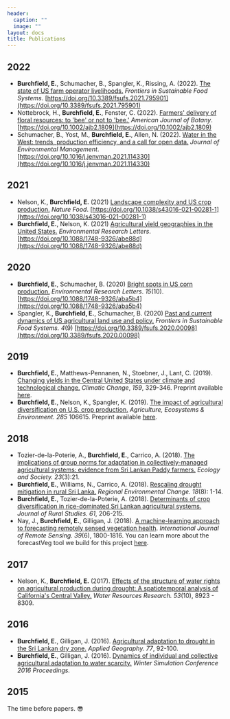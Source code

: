 ```yaml
---
header:
  caption: ""
  image: ""
layout: docs
title: Publications
---
```


## 2022

* **Burchfield, E.**, Schumacher, B., Spangler, K., Rissing, A. (2022). [The state of US farm operator livelihoods.](https://www.frontiersin.org/articles/10.3389/fsufs.2021.795901/full?&utm_source=Email_to_authors_&utm_medium=Email&utm_content=T1_11.5e1_author&utm_campaign=Email_publication&field=&journalName=Frontiers_in_Sustainable_Food_Systems&id=795901) _Frontiers in Sustainable Food Systems_. [https://doi.org/10.3389/fsufs.2021.795901](https://doi.org/10.3389/fsufs.2021.795901)
* Nottebrock, H., **Burchfield, E.**, Fenster, C. (2022). [Farmers' delivery of floral resources: to 'bee' or not to 'bee.'](https://bsapubs.onlinelibrary.wiley.com/doi/full/10.1002/ajb2.1809) _American Journal of Botany_. [https://doi.org/10.1002/ajb2.1809](https://doi.org/10.1002/ajb2.1809)
* Schumacher, B., Yost, M., **Burchfield, E.**, Allen, N. (2022). [Water in the West: trends, production efficiency, and a call for open data.](https://www.sciencedirect.com/science/article/pii/S0301479721023926) _Journal of Environmental Management_. [https://doi.org/10.1016/j.jenvman.2021.114330](https://doi.org/10.1016/j.jenvman.2021.114330)
	
## 2021

* Nelson, K., **Burchfield, E.** (2021) [Landscape complexity and US crop production.](/publication/2021_NF) _Nature Food_. 
[https://doi.org/10.1038/s43016-021-00281-1](https://doi.org/10.1038/s43016-021-00281-1)
* **Burchfield, E.**, Nelson, K. (2021) [Agricultural yield geographies in the United States.](/publication/2021_GA) _Environmental Research Letters_. [https://doi.org/10.1088/1748-9326/abe88d](https://doi.org/10.1088/1748-9326/abe88d)

## 2020

* **Burchfield, E.**, Schumacher, B. (2020) [Bright spots in US corn production.](/publication/2020_BS) _Environmental Research Letters_. _15_(10). [https://doi.org/10.1088/1748-9326/aba5b4](https://doi.org/10.1088/1748-9326/aba5b4)
* Spangler, K., **Burchfield, E.**, Schumacher, B. (2020) [Past and current dynamics of US agricultural land use and policy.](/publication/2020_FS) _Frontiers in Sustainable Food Systems._ _4_(9) [https://doi.org/10.3389/fsufs.2020.00098](https://doi.org/10.3389/fsufs.2020.00098)

## 2019

* **Burchfield, E.**, Matthews-Pennanen, N., Stoebner, J., Lant, C. (2019).  [Changing yields in the Central United States under climate and technological change.](/publication/2019_CC) _Climatic Change_, _159_, 329-346.  Preprint available [here](/files/Burchfield_FY_preprint.pdf).
* **Burchfield, E.**, Nelson, K., Spangler, K. (2019).  [The impact of agricultural diversification on U.S. crop production.](/publication/2019_AEE) _Agriculture, Ecosystems & Environment._ _285_ 106615. Preprint available [here](/files/Burchfield_SDI_preprint.pdf).  

## 2018

* Tozier-de-la-Poterie, A., **Burchfield, E.**, Carrico, A. (2018). [The implications
 of group norms for adaptation in collectively-managed agricultural systems: evidence from Sri Lankan Paddy farmers.](https://doi.org/10.5751/ES-10175-230321) _Ecology and Society._ _23_(3):21. 
* **Burchfield, E.**, Williams, N., Carrico, A. (2018). [Rescaling drought mitigation in rural Sri Lanka.](https://doi.org/10.1007/s10113-018-1374-y) _Regional Environmental Change._ _18_(8): 1-14. 
* **Burchfield, E.**, Tozier-de-la-Poterie, A. (2018).  [Determinants of crop diversification in rice-dominated Sri Lankan agricultural systems.](https://doi.org/10.1016/j.jrurstud.2018.05.010) _Journal of Rural Studies._ _61_, 206-215. 
* Nay, J., **Burchfield, E.**, Gilligan, J. (2018).  [A machine-learning approach to forecasting remotely sensed vegetation health](https://www.tandfonline.com/doi/full/10.1080/01431161.2017.1410296). _International Journal of Remote Sensing._ _39_(6), 1800-1816.  You can learn more about the forecastVeg tool we build for this project [here](http://johnjnay.com/forecastVeg/).

## 2017

* Nelson, K., **Burchfield, E.** (2017). [Effects of the structure of water rights on agricultural production during drought: A spatiotemporal analysis of California's Central Valley.](https://doi.org/10.1002/2017WR020666)  _Water Resources Research._ _53_(10), 8923 - 8309. 

## 2016

* **Burchfield, E.**, Gilligan, J. (2016).  [Agricultural adaptation to drought in the Sri Lankan dry zone.](https://doi.org/10.1016/j.apgeog.2016.10.003) _Applied Geography._ _77_, 92-100. 
* **Burchfield, E.**, Gilligan, J. (2016). [Dynamics of individual and collective agricultural adaptation to water scarcity.](https://ssrn.com/abstract=2807452) _Winter Simulation Conference 2016 Proceedings._ 

## 2015

The time before papers. :sunglasses:
